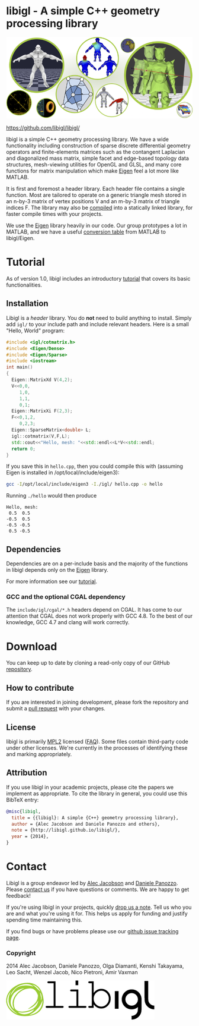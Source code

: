 # libigl - A simple C++ geometry processing library

![](libigl-teaser.png)

<https://github.com/libigl/libigl/>

libigl is a simple C++ geometry processing library. We have a wide
functionality including construction of sparse discrete differential geometry
operators and finite-elements matrices such as the contangent Laplacian and
diagonalized mass matrix, simple facet and edge-based topology data structures,
mesh-viewing utilities for OpenGL and GLSL, and many core functions for matrix
manipulation which make [Eigen](http://eigen.tuxfamily.org) feel a lot more
like MATLAB.

It is first and foremost a header library. Each header file contains a single
function. Most are tailored to operate on a generic triangle mesh stored in an
n-by-3 matrix of vertex positions V and an m-by-3 matrix of triangle indices F.
The library may also be [compiled](build/) into a statically linked
library, for faster compile times with your projects.

We use the [Eigen](http://eigen.tuxfamily.org) library heavily in our code. Our
group prototypes a lot in MATLAB, and we have a useful [conversion
table](matlab-to-eigen.html) from
MATLAB to libigl/Eigen.

# Tutorial

As of version 1.0, libigl includes an introductory
[tutorial](tutorial/tutorial.html) that covers
its basic functionalities.

## Installation
Libigl is a *header* library. You do **not** need to build anything to install.
Simply add `igl/` to your include path and include relevant headers. Here is a
small "Hello, World" program:

```cpp
#include <igl/cotmatrix.h>
#include <Eigen/Dense>
#include <Eigen/Sparse>
#include <iostream>
int main()
{
  Eigen::MatrixXd V(4,2);
  V<<0,0,
     1,0,
     1,1,
     0,1;
  Eigen::MatrixXi F(2,3);
  F<<0,1,2,
     0,2,3;
  Eigen::SparseMatrix<double> L;
  igl::cotmatrix(V,F,L);
  std::cout<<"Hello, mesh: "<<std::endl<<L*V<<std::endl;
  return 0;
}
```

If you save this in `hello.cpp`, then you could compile this with (assuming
Eigen is installed in /opt/local/include/eigen3):

```bash
gcc -I/opt/local/include/eigen3 -I./igl/ hello.cpp -o hello
```

Running `./hello` would then produce

```
Hello, mesh:
 0.5  0.5
-0.5  0.5
-0.5 -0.5
 0.5 -0.5
```

## Dependencies
Dependencies are on a per-include basis and the majority of the functions in
libigl depends only on the [Eigen](http://eigen.tuxfamily.org) library.

For more information see our [tutorial](tutorial/tutorial.html).

### GCC and the optional CGAL dependency
The `include/igl/cgal/*.h` headers depend on CGAL. It has come to our attention
that CGAL does not work properly with GCC 4.8. To the best of our knowledge,
GCC 4.7 and clang will work correctly.

# Download
You can keep up to date by cloning a read-only copy of our GitHub
[repository](https://github.com/libigl).

## How to contribute

If you are interested in joining development, please fork the repository and
submit a [pull request](https://help.github.com/articles/using-pull-requests/)
with your changes.

## License
libigl is primarily [MPL2](http://www.mozilla.org/MPL/2.0/) licensed
([FAQ](http://www.mozilla.org/MPL/2.0/FAQ.html)). Some files contain
third-party code under other licenses. We're currently in the processes of
identifying these and marking appropriately.

## Attribution
If you use libigl in your academic projects, please cite the papers we
implement as appropriate. To cite the library in general, you could use this
BibTeX entry:

```bibtex
@misc{libigl,
  title = {{libigl}: A simple {C++} geometry processing library},
  author = {Alec Jacobson and Daniele Panozzo and others},
  note = {http://libigl.github.io/libigl/},
  year = {2014},
}
```

# Contact

Libigl is a group endeavor led by [Alec
Jacobson](http://www.cs.columbia.edu/~jacobson/) and [Daniele
Panozzo](http://www.inf.ethz.ch/personal/dpanozzo/). Please [contact
us](mailto:alecjacobson@gmail.com,daniele.panozzo@gmail.com) if you have
questions or comments. We are happy to get feedback!

If you're using libigl in your projects, quickly [drop us a
note](mailto:alecjacobson@gmail.com,daniele.panozzo@gmail.com). Tell us who you
are and what you're using it for. This helps us apply for funding and justify
spending time maintaining this.

If you find bugs or have problems please use our [github issue tracking
page](https://github.com/libigl/libigl/issues).

### Copyright
2014 Alec Jacobson, Daniele Panozzo, Olga Diamanti, Kenshi
Takayama, Leo Sacht, Wenzel Jacob, Nico Pietroni, Amir Vaxman

![](tutorial/images/libigl-logo.jpg)
